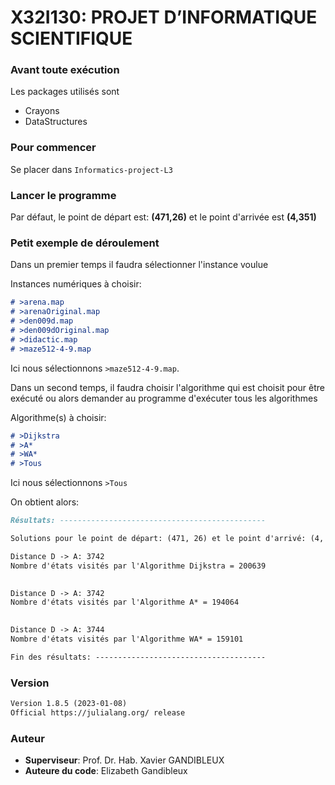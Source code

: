 # X32I130: PROJET D’INFORMATIQUE SCIENTIFIQUE

### Avant toute exécution

Les packages utilisés sont

- Crayons
- DataStructures

### Pour commencer

Se placer dans `Informatics-project-L3`

### Lancer le programme

Par défaut, le point de départ est: **(471,26)** et le point d'arrivée est **(4,351)**

### Petit exemple de déroulement

Dans un premier temps il faudra sélectionner l'instance voulue

Instances numériques à choisir:
```md 
# >arena.map
# >arenaOriginal.map
# >den009d.map
# >den009dOriginal.map
# >didactic.map
# >maze512-4-9.map
```

Ici nous sélectionnons `>maze512-4-9.map`.

Dans un second temps, il faudra choisir l'algorithme qui est choisit pour être exécuté ou alors demander au programme d'exécuter tous les algorithmes 

Algorithme(s) à choisir:
```md 
# >Dijkstra
# >A*
# >WA*
# >Tous
```

Ici nous sélectionnons `>Tous`

On obtient alors:
```md
Résultats: ----------------------------------------------

Solutions pour le point de départ: (471, 26) et le point d'arrivé: (4, 351) avec w = 3.0

Distance D -> A: 3742
Nombre d'états visités par l'Algorithme Dijkstra = 200639
 

Distance D -> A: 3742
Nombre d'états visités par l'Algorithme A* = 194064
 

Distance D -> A: 3744
Nombre d'états visités par l'Algorithme WA* = 159101

Fin des résultats: -------------------------------------- 
```
### Version

```md
Version 1.8.5 (2023-01-08)
Official https://julialang.org/ release
```
### Auteur

- **Superviseur**: Prof. Dr. Hab. Xavier GANDIBLEUX 
- **Auteure du code**: Elizabeth Gandibleux
